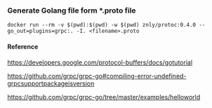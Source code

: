 ### Generate Golang file form *.proto file

```
docker run --rm -v $(pwd):$(pwd) -w $(pwd) znly/protoc:0.4.0 --go_out=plugins=grpc:. -I. <filename>.proto
```

#### Reference

https://developers.google.com/protocol-buffers/docs/gotutorial

https://github.com/grpc/grpc-go#compiling-error-undefined-grpcsupportpackageisversion

https://github.com/grpc/grpc-go/tree/master/examples/helloworld
